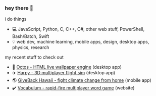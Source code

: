 ### hey there :wave:

i do things

- :computer: JavaScript, Python, C, C++, C#, other web stuff, PowerShell, Bash/Batch, Swift
- :bulb: web dev, machine learning, mobile apps, design, desktop apps, physics, research

my recent stuff to check out
- :rocket: [Octos - HTML live wallpaper engine](https://github.com/underpig1/octos) (desktop app)
- :airplane: [Harpy - 3D multiplayer flight sim](https://github.com/underpig1/harpy) (desktop app)
- :earth_americas: [GiveBack Hawaii - fight climate change from home](https://github.com/underpig1/gbhi) (mobile app)
- :heavy_check_mark: [Vocabulum - rapid-fire multiplayer word game](https://github.com/underpig1/vocabulum) (website)
